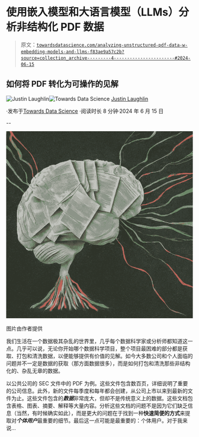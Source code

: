 # 使用嵌入模型和大语言模型（LLMs）分析非结构化 PDF 数据

> 原文：[`towardsdatascience.com/analyzing-unstructured-pdf-data-w-embedding-models-and-llms-f83ae9a57c2b?source=collection_archive---------4-----------------------#2024-06-15`](https://towardsdatascience.com/analyzing-unstructured-pdf-data-w-embedding-models-and-llms-f83ae9a57c2b?source=collection_archive---------4-----------------------#2024-06-15)

## 如何将 PDF 转化为可操作的见解

[](https://medium.com/@justin.laughlin12?source=post_page---byline--f83ae9a57c2b--------------------------------)![Justin Laughlin](https://medium.com/@justin.laughlin12?source=post_page---byline--f83ae9a57c2b--------------------------------)[](https://towardsdatascience.com/?source=post_page---byline--f83ae9a57c2b--------------------------------)![Towards Data Science](https://towardsdatascience.com/?source=post_page---byline--f83ae9a57c2b--------------------------------) [Justin Laughlin](https://medium.com/@justin.laughlin12?source=post_page---byline--f83ae9a57c2b--------------------------------)

·发布于[Towards Data Science](https://towardsdatascience.com/?source=post_page---byline--f83ae9a57c2b--------------------------------) ·阅读时长 8 分钟·2024 年 6 月 15 日

--

![](img/c01ac4dafe564a7df8a588cc9e784f81.png)

图片由作者提供

我们生活在一个数据极其杂乱的世界里，几乎每个数据科学家或分析师都知道这一点。几乎可以说，无论你开始哪个数据科学项目，整个项目最困难的部分都是获取、打包和清洗数据，以便能够提供有价值的见解。如今大多数公司和个人面临的问题并不一定是数据的获取（那方面数据很多），而是如何打包和清洗那些非结构化的、杂乱无章的数据。

以公共公司的 SEC 文件中的 PDF 为例。这些文件包含数百页，详细说明了重要的公司信息。此外，新的文件每季度和每年都会创建，从公司上市以来到最新的文件为止。这些文件包含的***数据***非常庞大，但却不是传统意义上的数据。这些文档包含表格、图表、摘要、解释等大量内容。分析这些文档的问题不是因为它们缺乏信息（当然，有时候确实如此），而是更大的问题在于找到一种**快速简便的方式**来提取对***个体用户***最重要的细节。最后这一点可能是最重要的：个体用户。对于我来说…
